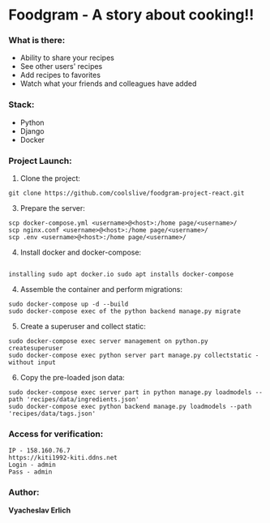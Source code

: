 # Foodgram - A story about cooking!!


### What is there:
- Ability to share your recipes
- See other users' recipes
- Add recipes to favorites
- Watch what your friends and colleagues have added

### Stack:
- Python
- Django
- Docker

### Project Launch:
1. Clone the project:

```
git clone https://github.com/coolslive/foodgram-project-react.git

```
3. Prepare the server:
   
```
scp docker-compose.yml <username>@<host>:/home page/<username>/
scp nginx.conf <username>@<host>:/home page/<username>/
scp .env <username>@<host>:/home page/<username>/

```
4. Install docker and docker-compose:
```

installing sudo apt docker.io sudo apt installs docker-compose
```
4. Assemble the container and perform migrations:
```
sudo docker-compose up -d --build
sudo docker-compose exec of the python backend manage.py migrate
```
5. Create a superuser and collect static:
```
sudo docker-compose exec server management on python.py createsuperuser
sudo docker-compose exec python server part manage.py collectstatic -without input
```
6. Copy the pre-loaded json data:
```
sudo docker-compose exec server part in python manage.py loadmodels --path 'recipes/data/ingredients.json'
sudo docker-compose exec python backend manage.py loadmodels --path 'recipes/data/tags.json'
```

### Access for verification:

```
IP - 158.160.76.7
https://kiti1992-kiti.ddns.net
Login - admin
Pass - admin
```

### Author:
**Vyacheslav Erlich**
